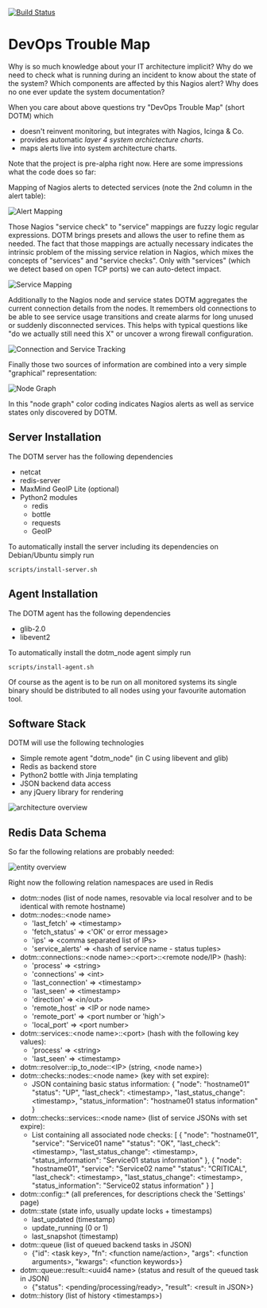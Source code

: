 [![Build Status](https://travis-ci.org/lwindolf/DevOps-Trouble-Map.svg?branch=master)](https://travis-ci.org/lwindolf/DevOps-Trouble-Map)


DevOps Trouble Map
==================

Why is so much knowledge about your IT architecture implicit? Why do we need to check what is running during an incident to know about the state of the system? Which components are affected by this Nagios alert? Why does no one ever update the system documentation?

When you care about above questions try "DevOps Trouble Map" (short DOTM) which

- doesn't reinvent monitoring, but integrates with Nagios, Icinga & Co.
- provides automatic *layer 4 system archictecture charts*.
- maps alerts live into system architecture charts.

Note that the project is pre-alpha right now. Here are some impressions what the code does so far:

Mapping of Nagios alerts to detected services (note the 2nd column in the alert table):

![Alert Mapping](doc/dotm-screenshot-alerts.png?raw=true)

Those Nagios "service check" to "service" mappings are fuzzy logic regular expressions. DOTM brings presets and allows the user to refine them as needed. The fact that those mappings are actually necessary indicates the intrinsic problem of the missing service relation in Nagios, which mixes the concepts of "services" and "service checks". Only with "services" (which we detect based on open TCP ports) we can auto-detect impact.

![Service Mapping](doc/dotm-screenshot-service-mapping.png?raw=true)

Additionally to the Nagios node and service states DOTM aggregates the current connection details from the nodes. It remembers old connections to be able to see service usage transitions and create alarms for long unused or suddenly disconnected services. This helps with typical questions like "do we actually still need this X" or uncover a wrong firewall configuration.

![Connection and Service Tracking](doc/dotm-screenshot-connections.png?raw=true)

Finally those two sources of information are combined into a very simple "graphical" representation:

![Node Graph](doc/dotm-screenshot-nodegraph.png?raw=true)

In this "node graph" color coding indicates Nagios alerts as well as service states only discovered by DOTM.


Server Installation
--------------------

The DOTM server has the following dependencies

- netcat
- redis-server
- MaxMind GeoIP Lite (optional)
- Python2 modules
  - redis
  - bottle
  - requests
  - GeoIP

To automatically install the server including its dependencies on Debian/Ubuntu 
simply run

    scripts/install-server.sh

   
Agent Installation
------------------

The DOTM agent has the following dependencies

- glib-2.0
- libevent2

To automatically install the dotm_node agent simply run

    scripts/install-agent.sh

Of course as the agent is to be run on all monitored systems its single binary
should be distributed to all nodes using your favourite automation tool.


Software Stack
--------------

DOTM will use the following technologies

- Simple remote agent "dotm_node" (in C using libevent and glib)
- Redis as backend store
- Python2 bottle with Jinja templating
- JSON backend data access
- any jQuery library for rendering



![architecture overview](doc/dotm-architecture.png?raw=true)

Redis Data Schema
-----------------

So far the following relations are probably needed:

![entity overview](doc/dotm-er.png?raw=true)

Right now the following relation namespaces are used in Redis

- dotm::nodes (list of node names, resovable via local resolver and to be identical with remote hostname)
- dotm::nodes::&lt;node name>
  * 'last_fetch' => &lt;timestamp>
  * 'fetch_status' => &lt;'OK' or error message>
  * 'ips' => &lt;comma separated list of IPs>
  * 'service_alerts' => &lt;hash of service name - status tuples>
- dotm::connections::&lt;node name>::&lt;port>::&lt;remote node/IP> (hash):
  * 'process' => &lt;string>
  * 'connections' => &lt;int>
  * 'last_connection' => &lt;timestamp>
  * 'last_seen' => &lt;timestamp>
  * 'direction' => &lt;in/out>
  * 'remote_host' => &lt;IP or node name>
  * 'remote_port' => &lt;port number or 'high'>
  * 'local_port' => &lt;port number>
- dotm::services::&lt;node name>::&lt;port> (hash with the following key values):
  * 'process' => &lt;string>
  * 'last_seen' => &lt;timestamp>
- dotm::resolver::ip_to_node::&lt;IP> (string, &lt;node name>)
- dotm::checks::nodes::&lt;node name> (key with set expire):
  * JSON containing basic status information:
    {
        "node": "hostname01"
        "status": "UP",
        "last_check": &lt;timestamp>,
        "last_status_change": &lt;timestamp>,
        "status_information": "hostname01 status information"
    }
- dotm::checks::services::&lt;node name> (list of service JSONs with set expire):
  * List containing all associated node checks:
    [
        {
            "node": "hostname01",
            "service": "Service01 name"
            "status": "OK",
            "last_check": &lt;timestamp>,
            "last_status_change": &lt;timestamp>,
            "status_information": "Service01 status information"
        },
        {
            "node": "hostname01",
            "service": "Service02 name"
            "status": "CRITICAL",
            "last_check": &lt;timestamp>,
            "last_status_change": &lt;timestamp>,
            "status_information": "Service02 status information"
        }
    ]
- dotm::config::\* (all preferences, for descriptions check the 'Settings' page)
- dotm::state (state info, usually update locks + timestamps)
  * last_updated (timestamp)
  * update_running (0 or 1)
  * last_snapshot (timestamp)
- dotm::queue (list of queued backend tasks in JSON)
  * {"id": &lt;task key>, "fn": &lt;function name/action>, "args": &lt;function arguments>, "kwargs": &lt;function keywords>}
- dotm::queue::result::&lt;uuid4 name> (status and result of the queued task in JSON)
  * {"status": &lt;pending/processing/ready>, "result": &lt;result in JSON>}
- dotm::history (list of history &lt;timestamps>)
